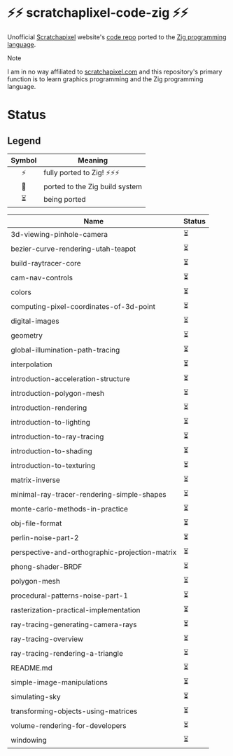 # ⚡⚡ scratchaplixel-code-zig ⚡⚡

Unofficial [Scratchapixel](www.scratchapixel.com) website's [code repo](https://github.com/scratchapixel/scratchapixel-code) ported to the [Zig programming language](ziglang.org).

> [!NOTE]  
> I am in no way affiliated to [scratchapixel.com](scratchapixel.com) and this repository's primary function is to learn graphics programming and the Zig programming language.

# Status
## Legend
| Symbol | Meaning                        |
| :-:    | ---                            |
| ⚡     | fully ported to Zig! ⚡⚡⚡    |
| 🔨     | ported to the Zig build system |
| ⏳     | being ported                   |

| Name                                           | Status |
| ---                                            | ---    |
| 3d-viewing-pinhole-camera                      | ⏳     |
| bezier-curve-rendering-utah-teapot             | ⏳     |
| build-raytracer-core                           | ⏳     |
| cam-nav-controls                               | ⏳     |
| colors                                         | ⏳     |
| computing-pixel-coordinates-of-3d-point        | ⏳     |
| digital-images                                 | ⏳     |
| geometry                                       | ⏳     |
| global-illumination-path-tracing               | ⏳     |
| interpolation                                  | ⏳     |
| introduction-acceleration-structure            | ⏳     |
| introduction-polygon-mesh                      | ⏳     |
| introduction-rendering                         | ⏳     |
| introduction-to-lighting                       | ⏳     |
| introduction-to-ray-tracing                    | ⏳     |
| introduction-to-shading                        | ⏳     |
| introduction-to-texturing                      | ⏳     |
| matrix-inverse                                 | ⏳     |
| minimal-ray-tracer-rendering-simple-shapes     | ⏳     |
| monte-carlo-methods-in-practice                | ⏳     |
| obj-file-format                                | ⏳     |
| perlin-noise-part-2                            | ⏳     |
| perspective-and-orthographic-projection-matrix | ⏳     |
| phong-shader-BRDF                              | ⏳     |
| polygon-mesh                                   | ⏳     |
| procedural-patterns-noise-part-1               | ⏳     |
| rasterization-practical-implementation         | ⏳     |
| ray-tracing-generating-camera-rays             | ⏳     |
| ray-tracing-overview                           | ⏳     |
| ray-tracing-rendering-a-triangle               | ⏳     |
| README.md                                      | ⏳     |
| simple-image-manipulations                     | ⏳     |
| simulating-sky                                 | ⏳     |
| transforming-objects-using-matrices            | ⏳     |
| volume-rendering-for-developers                | ⏳     |
| windowing                                      | ⏳     |
